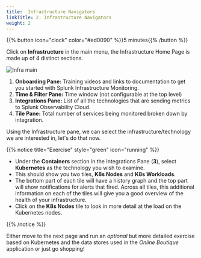 ```yaml
---
title:  Infrastructure Navigators
linkTitle: 2. Infrastructure Navigators
weight: 2
---
```


{{% button icon="clock" color="#ed0090" %}}5 minutes{{% /button %}}

Click on **Infrastructure** in the main menu, the Infrastructure Home Page is made up of 4 distinct sections.

![Infra main](../images/infrastructure-main.png)

1. **Onboarding Pane:** Training videos and links to documentation to get you started with Splunk Infrastructure Monitoring.
2. **Time & Filter Pane:** Time window (not configurable at the top level)
3. **Integrations Pane:** List of all the technologies that are sending metrics to Splunk Observability Cloud.
4. **Tile Pane:** Total number of services being monitored broken down by integration.

Using the Infrastructure pane, we can select the infrastructure/technology we are interested in, let's do that now.

{{% notice title="Exercise" style="green" icon="running" %}}

* Under the **Containers** section in the Integrations Pane (**3**), select **Kubernetes** as the technology you wish to examine.
* This should show you two tiles, **K8s Nodes** and **K8s Workloads**.
* The bottom part of each tile will have a history graph and the top part will show notifications for alerts that fired. Across all tiles, this additional information on each of the tiles will give you a good overview of the health of your infrastructure.
* Click on the **K8s Nodes** tile to look in more detail at the load on the Kubernetes nodes.

{{% /notice %}}

Either move to the next page and run an *optional* but more detailed exercise based on Kubernetes and the data stores used in the *Online Boutique* application or just go shopping!
